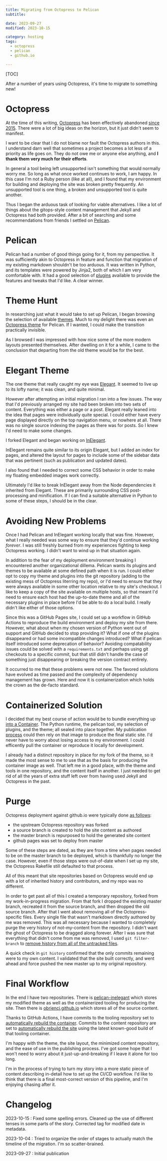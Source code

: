 ```yaml
---
title: Migrating from Octopress to Pelican
subtitle:

date: 2023-09-27
modified: 2023-10-15

category: hosting
tags:
  - octopress
  - pelican
  - github.io

---
```


[TOC]

<!-- summary -->

After a number of years using Octopress, it's time to migrate to
something new!

<!-- more -->


# Octopress

At the time of this writing, [Octopress] has been effectively
abandoned [since 2015]. There were a lot of big ideas on the horizon,
but it just didn't seem to manifest.

[Octopress]: https://github.com/octopress/octopress

[since 2015]: http://octopress.org/2015/01/15/octopress-3.0-is-coming/

I want to be clear that I do not blame nor fault the Octopress authors
in this. I understand darn well that sometimes a project becomes a lot
less of a priority as life goes on. They do not owe me or anyone else
anything, and **I thank them very much for their efforts**.

In general a tool being left unsupported isn't something that would
normally worry me. So long as what once worked continues to work, I am
happy. In this case I'm not a Ruby person (like at all), and I found
that my environment for building and deploying the site was broken
pretty frequently. An unsupported tool is one thing, a broken and
unsupported tool is quite another.

Thus I began the arduous task of looking for viable alternatives. I
like a lot of things about the gitops-style content management that
Jekyll and Octopress had both provided. After a bit of searching and
some recommendations from friends I settled on [Pelican].

[Pelican]: https://github.com/getpelican/pelican


# Pelican

Pelican had a number of good things going for it, from my perspective.
It was sufficiently akin to Octopress in feature and function that
migration of my existing markdown shouldn't be too arduous. It was
written in Python, and its templates were powered by Jinja2, both of
which I am very comfortable with.  It had a good selection of
[plugins] available to provide the features and tweaks that I'd like.
A clear winner.

[plugins]: https://github.com/getpelican/pelican-plugins


# Theme Hunt

In researching just what it would take to set up Pelican, I began
browsing the selection of available [themes]. Much to my delight there
was even an [Octopress theme] for Pelican. If I wanted, I could make
the transition practically invisible.

[themes]: https://pelicanthemes.com/

[Octopress theme]: https://github.com/duilio/pelican-octopress-theme

As I browsed I was impressed with how nice some of the more modern
layouts presented themselves. After dwelling on it for a while, I came
to the conclusion that departing from the old theme would be for the
best.


# Elegant Theme

The one theme that really caught my eye was [Elegant]. It seemed to
live up to its lofty name; it was clean, and quite minimal.

[Elegant]: https://github.com/Pelican-Elegant/elegant

However after attempting an initial migration I ran into a few
issues. The way that I'd previously arranged my site had been broken
into two sets of content. Everything was either a page or a post.
Elegant really leaned into the idea that pages were individually quite
special. I could either have every page displayed directly on the top
navigation menu, or nowhere at all. There was no single source
indexing the pages as there was for posts. So I knew I'd need to make
some changes.

I forked Elegant and began working on [InElegant].

[InElegant]: https://github.com/obriencj/pelican-inelegant

InElegant remains quite similar to its origin Elegant, but I added an
index for pages, and altered the layout for pages to include some of
the sidebar data that was pertinent (such as publication and updated
dates).

I also found that I needed to correct some CSS behavior in order to
make my floating embedded images work correctly.

Ultimately I'd like to break InElegant away from the Node dependencies
it inherited from Elegant. These are primarily surrounding CSS
post-processing and minification. If I can find a suitable alternative
in Python to some of these steps, I should be in the clear.


# Avoiding New Problems

Once I had Pelican and InElegant working locally that was fine.
However, what I really needed was some way to ensure that they'd
continue working *forever*. I was still freshly burned from my
experiences fighting to keep Octopress working. I didn't want to wind
up in that situation again.

In addition to the fear of my deployment environment breaking I
encountered another organizational dillema. Pelican wants its plugins
and themes to be available at some defined path when it is run. I
could either opt to copy my theme and plugins into the git repository
(adding to the existing mess of Octopress literring my repo), or I'd
need to ensure that they were always available in some other location
relative to my site's checkout. I like to keep a copy of the site
available on multiple hosts, so that meant I'd need to ensure each
host had the up-to-date theme and all of the necessary plugins in
place before I'd be able to do a local build. I really didn't like
either of those options.

Since this was a GitHub Pages site, I could set up a workflow in
GitHub Actions to reproduce the build environment and deploy my site
from there. However, what about when my chosen version of Python went
out of support and GitHub decided to stop providing it? What if one of
the plugins disappeared or had some incompatible changes introduced?
What if pelican itself introduced some deprecation of behavior?
Avoiding compatability issues could be solved with a
`requirements.txt` and perhaps using git checkouts to a specific
commit, but that still didn't handle the case of something just
disappearing or breaking the version contract entirely.

It occurred to me that these problems were not new. The favored
solutions have evolved as time passed and the complexity of dependency
management has grown. Here and now it is containerization which holds
the crown as the de-facto standard.


# Containerized Solution

I decided that my best course of action would be to bundle everything
up [into a Container][container]. The Python runtime, the pelican
tool, my selection of plugins, and the theme; all sealed into place
together.  My publication [process] could then rely on that image to
produce the final static site.  I'd never have to worry about losing
access to my environment. I could efficently pull the container or
reproduce it locally for development.

[container]: https://github.com/obriencj/pelican-inelegant/blob/master/Containerfile

[process]: https://github.com/obriencj/obriencj.github.io/blob/master/.github/workflows/pelican.yml

I already had a distinct repository in place for my fork of the theme,
so it made the most sense to me to use that as the basis for producing
the container image as well. That left me in a good place, with the
theme and tools in one repository, and the content itself in another.
I just needed to get rid of all the years of extra stuff left over
from having used Jekyll and Octopress in the past.


# Purge

Octopress deployment against github.io were typically done
[as follows]:

* the upstream Octopress repository was forked
* a source branch is created to hold the site content as authored
* the master branch is repurposed to hold the generated site content
* github pages was set to deploy from master

[as follows]: http://octopress.org/docs/deploying/github/

Some of these steps are dated, as they are from a time when pages
needed to be on the master branch to be deployed, which is thankfully
no longer the case. However, even if those steps were out-of-date when
I set up my site, the Octopress Rakefile still defaulted to that
process.

All of this meant that site repositories based on Octopress would end
up with a lot of inherited history and contributors, and my repo was
no different.

In order to get past all of this I created a temporary repository,
forked from my work-in-progress migration. From that fork I dropped
the existing master branch, recreated it from the source branch, and
then dropped the old source branch. After that I went about removing
all of the Octopress-specific files. Every single file that wasn't
markdown directly authored by me was removed. This was all necessary
because I wanted to completely purge the very history of
not-my-content from the repository. I didn't want the ghost of
Octopress to be dragged along forever. After I was sure that
everything that didn't come from me was removed, I used `git
filter-branch` to [remove history from all of the untracked
files][purge].

[purge]: https://stackoverflow.com/a/33873223/1494961

A quick check in `git history` confirmed that the only commits
remaining were to my own content. I validated that the site built
correctly, and went ahead and force pushed the new master up to my
original repository.


# Final Workflow

In the end I have two repositories. There is [pelican-inelegant] which
stores my modified theme as well as the containerized tooling for
producing the site. Then there is [obriencj.github.io] which stores
all of the source content.

[pelican-inelegant]: https://github.com/obriencj/pelican-inelegant

[obriencj.github.io]: https://github.com/obriencj/obriencj.github.io

Thanks to GitHub Actions, I have commits to the tooling repository set
to [automatically rebuild the container][container-action]. Commits to
the content repository are set to [automatically rebuild the
site][site-action] using the latest known-good build of that tooling
container.

[container-action]: https://github.com/obriencj/pelican-inelegant/blob/master/.github/workflows/container.yml

[site-action]: https://github.com/obriencj/obriencj.github.io/blob/master/.github/workflows/pelican.yml

I'm happy with the theme, the site layout, the minimized content
repository, and the ease of use in the publishing process. I've got
some hope that I won't need to worry about it just-up-and-breaking if
I leave it alone for too long.

I'm in the process of trying to turn my story into a more static piece
of content describing in-detail how to set up the CI/CD workflow. I'd
like to think that there is a final most-correct version of this
pipeline, and I'm enjoying chasing after it.


# Changelog

2023-10-15
: Fixed some spelling errors. Cleaned up the use of different tenses
  in some parts of the story. Corrected tag for modified date in
  metadata.

2023-10-04
: Tried to organize the order of stages to actually match the timeline
  of the migration. I'm so scatter-brained.

2023-09-27
: Initial publication
